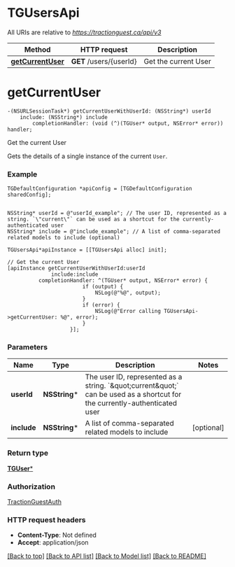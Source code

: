 # TGUsersApi

All URIs are relative to *https://tractionguest.ca/api/v3*

Method | HTTP request | Description
------------- | ------------- | -------------
[**getCurrentUser**](TGUsersApi.md#getcurrentuser) | **GET** /users/{userId} | Get the current User


# **getCurrentUser**
```objc
-(NSURLSessionTask*) getCurrentUserWithUserId: (NSString*) userId
    include: (NSString*) include
        completionHandler: (void (^)(TGUser* output, NSError* error)) handler;
```

Get the current User

Gets the details of a single instance of the current `User`.

### Example 
```objc
TGDefaultConfiguration *apiConfig = [TGDefaultConfiguration sharedConfig];


NSString* userId = @"userId_example"; // The user ID, represented as a string. `\"current\"` can be used as a shortcut for the currently-authenticated user
NSString* include = @"include_example"; // A list of comma-separated related models to include (optional)

TGUsersApi*apiInstance = [[TGUsersApi alloc] init];

// Get the current User
[apiInstance getCurrentUserWithUserId:userId
              include:include
          completionHandler: ^(TGUser* output, NSError* error) {
                        if (output) {
                            NSLog(@"%@", output);
                        }
                        if (error) {
                            NSLog(@"Error calling TGUsersApi->getCurrentUser: %@", error);
                        }
                    }];
```

### Parameters

Name | Type | Description  | Notes
------------- | ------------- | ------------- | -------------
 **userId** | **NSString***| The user ID, represented as a string. &#x60;\&quot;current\&quot;&#x60; can be used as a shortcut for the currently-authenticated user | 
 **include** | **NSString***| A list of comma-separated related models to include | [optional] 

### Return type

[**TGUser***](TGUser.md)

### Authorization

[TractionGuestAuth](../README.md#TractionGuestAuth)

### HTTP request headers

 - **Content-Type**: Not defined
 - **Accept**: application/json

[[Back to top]](#) [[Back to API list]](../README.md#documentation-for-api-endpoints) [[Back to Model list]](../README.md#documentation-for-models) [[Back to README]](../README.md)

